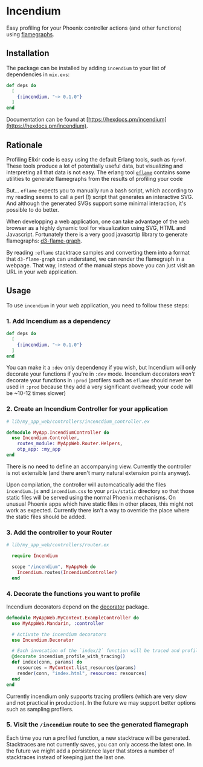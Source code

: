 # Incendium


Easy profiling for your Phoenix controller actions (and other functions) using [flamegraphs](http://www.brendangregg.com/flamegraphs.html).

## Installation

The package can be installed
by adding `incendium` to your list of dependencies in `mix.exs`:

```elixir
def deps do
  [
    {:incendium, "~> 0.1.0"}
  ]
end
```

Documentation can be found at [https://hexdocs.pm/incendium](https://hexdocs.pm/incendium).

<!-- ex_doc -->
## Rationale

Profiling Elixir code is easy using the default Erlang tools, such as `fprof`.
These tools produce a lot of potentially useful data, but visualizing and interpreting all that data is not easy.
The erlang tool [`eflame`](https://github.com/proger/eflame) contains some utilities to generate flamegraphs from the results of profiling your code

But... `eflame` expects you to manually run a bash script, which according to my reading seems to call a perl (!) script that generates an interactive SVG.
And although the generated SVGs support some minimal interaction, it's possible to do better.

When developping a web application, one can take advantage of the web browser as a highly dynamic tool for visualization using SVG, HTML and Javascript.
Fortunately there is a very good javascrtip library to generate flamegraphs: [d3-flame-graph](https://github.com/spiermar/d3-flame-graph).

By reading `:eflame` stacktrace samples and converting them into a format that `d3-flame-graph` can understand, we can render the flamegraph in a webpage.
That way, instead of the manual steps above you can just visit an URL in your web application.

## Usage

To use `incendium` in your web application, you need to follow these steps:

### 1. Add Incendium as a dependency

```elixir
def deps do
  [
    {:incendium, "~> 0.1.0"}
  ]
end
```

You can make it a `:dev` only dependency if you wish, but Incendium will only decorate your functions if you're in `:dev` mode.
Incendium decorators *won't* decorate your functions in `:prod` (profilers such as `eflame` should never be used in `:prod` because they add a very significant overhead; your code will be ~10-12 times slower)

### 2. Create an Incendium Controller for your application

```elixir
# lib/my_app_web/controllers/incencdium_controller.ex

defmodule MyApp.IncendiumController do
  use Incendium.Controller,
    routes_module: MyAppWeb.Router.Helpers,
    otp_app: :my_app
end
```

There is no need to define an accompanying view.
Currently the controller is not extensible (and there aren't many natural extension points anyway).

Upon compilation, the controller will automcatically add the files `incendium.js` and `incendium.css` to your `priv/static` directory so that those static files will be served using the normal Phoenix mechanisms.
On unusual Phoenix apps which have static files in other places, this might not work as expected.
Currently there isn't a way to override the place where the static files should be added.

### 3. Add the controller to your Router

```elixir
# lib/my_app_web/controllers/router.ex

  require Incendium

  scope "/incendium", MyAppWeb do
    Incendium.routes(IncendiumController)
  end

```

### 4. Decorate the functions you want to profile

Incendium decorators depend on the [decorator](https://hex.pm/packages/decorator) package.

```elixir
defmodule MyAppWeb.MyContext.ExampleController do
  use MyAppWeb.Mandarin, :controller

  # Activate the incendium decorators
  use Incendium.Decorator

  # Each invocation of the `index/2` function will be traced and profiled.
  @decorate incendium_profile_with_tracing()
  def index(conn, params) do
    resources = MyContext.list_resources(params)
    render(conn, "index.html", resources: resources)
  end
end
```

Currently incendium only supports tracing profilers
(which are very slow and not practical in production).
In the future we may support better options such as sampling profilers.

### 5. Visit the `/incendium` route to see the generated flamegraph

Each time you run a profiled function, a new stacktrace will be generated.
Stacktraces are not currently saves, you can only access the latest one.
In the future we might add a persistence layer that stores a number of stacktraces instead of keeping just the last one.
